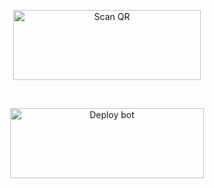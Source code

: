 <div align="center">
  
<a href="https://baileys-qr.herokuapp.com"><img align="center" src="/language/replit-scan.png" alt="Scan QR" height="112" width="300" /></a>
<br>
<div>
<br>
  
<a href="https://bit.ly/Sana-Mwol" target="blank"><img align="center" src="/language/Deploy.png" alt="Deploy bot" height="112" width="310" /></a>
  <div>
<br>

  
<div>
<br>
<br>

<div>
  
